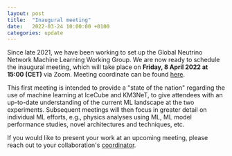 ```yaml
---
layout: post
title:  "Inaugural meeting"
date:   2022-03-24 10:00:00 +0100
categories: update
---
```

Since late 2021, we have been working to set up the Global Neutrino Network Machine Learning Working Group.
We are now ready to schedule the inaugural meeting, which will take place on **Friday, 8 April 2022 at 15:00 (CET)** via Zoom. Meeting coordinate can be found [here](/#meetings).

This first meeting is intended to provide a "state of the nation" regarding the use of machine learning at IceCube and KM3NeT, to give attendees with an up-to-date understanding of the current ML landscape at the two experiments.
Subsequent meetings will then focus in greater detail on individual ML efforts, e.g., physics analyses using ML, ML model performance studies, novel architectures and techniques, etc.

If you would like to present your work at an upcoming meeting, please reach out to your collaboration's [coordinator](/about#coordinators).
